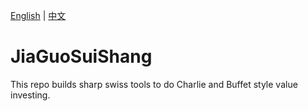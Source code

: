[English](#english) | [中文](#中文)

<a name="中文"></a>
# JiaGuoSuiShang

This repo builds sharp swiss tools to do Charlie and Buffet style value investing.
